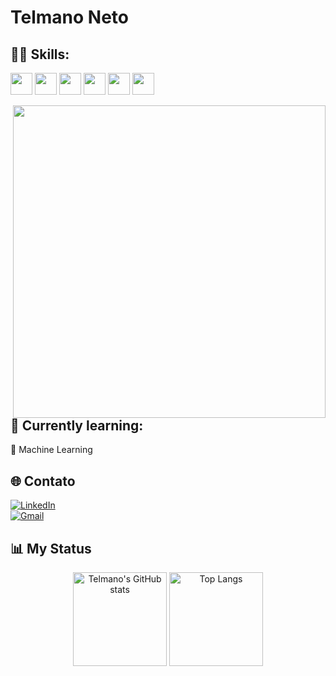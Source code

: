 # Telmano Neto

## 👨‍💻 Skills:
<p>
  <img src="https://cdn.jsdelivr.net/gh/devicons/devicon/icons/python/python-original.svg" width="35"/> 
  <img src="https://cdn.jsdelivr.net/gh/devicons/devicon/icons/java/java-original.svg" width="35"/> 
  <img src="https://cdn.jsdelivr.net/gh/devicons/devicon/icons/spring/spring-original.svg" width="35"/> 
  <img src="https://cdn.jsdelivr.net/gh/devicons/devicon/icons/html5/html5-original.svg" width="35"/> 
  <img src="https://cdn.jsdelivr.net/gh/devicons/devicon/icons/css3/css3-original.svg" width="35"/> 
  <img src="https://cdn.jsdelivr.net/gh/devicons/devicon/icons/postgresql/postgresql-original.svg" width="35"/> 
</p>

<img src="https://raw.githubusercontent.com/MicaelliMedeiros/micaellimedeiros/master/image/computer-illustration.png" min-width="500px" max-width="500px" width="500px" align="right">

## 📘 Currently learning:
🤖 Machine Learning 

## 🌐 Contato

[![LinkedIn](https://img.shields.io/badge/CONECTE--SE-555555?style=for-the-badge&logo=linkedin&logoColor=white&label=LINKEDIN&labelColor=0077B5)](https://www.linkedin.com/in/telmano-leite-japiassú-neto-867205284)
<br>
[![Gmail](https://img.shields.io/badge/ME_ENVIE_UM_EMAIL-555555?style=for-the-badge&logo=gmail&logoColor=white&label=GMAIL&labelColor=D14836)](mailto:telmano.leite.japiassu.neto@ccc.ufcg.edu.br)

## 📊 My Status

<p align="center">
  <img height="150" src="https://github-readme-stats.vercel.app/api?username=telmano-neto&show_icons=true&theme=radical" alt="Telmano's GitHub stats" />
  <img height="150" src="https://github-readme-stats.vercel.app/api/top-langs/?username=telmano-neto&layout=compact&langs_count=6&theme=radical" alt="Top Langs" />
</p>
